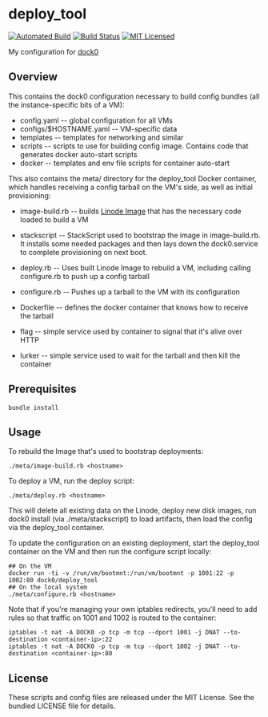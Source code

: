 deploy_tool
========

[![Automated Build](http://img.shields.io/badge/automated-build-green.svg)](https://hub.docker.com/r/dock0/deploy_tool/)
[![Build Status](https://img.shields.io/circleci/project/dock0/deploy_tool.svg)](https://circleci.com/gh/dock0/deploy_tool)
[![MIT Licensed](http://img.shields.io/badge/license-MIT-green.svg)](https://tldrlegal.com/license/mit-license)

My configuration for [dock0](https://github.com/dock0/dock0)

## Overview

This contains the dock0 configuration necessary to build config bundles (all the instance-specific bits of a VM):

* config.yaml -- global configuration for all VMs
* configs/$HOSTNAME.yaml -- VM-specific data
* templates -- templates for networking and similar
* scripts -- scripts to use for building config image. Contains code that generates docker auto-start scripts
* docker -- templates and env file scripts for container auto-start

This also contains the meta/ directory for the deploy_tool Docker container, which handles receiving a config tarball on the VM's side, as well as initial provisioning:

* image-build.rb -- builds [Linode Image](https://www.linode.com/api/image) that has the necessary code loaded to build a VM
* stackscript -- StackScript used to bootstrap the image in image-build.rb. It installs some needed packages and then lays down the dock0.service to complete provisioning on next boot.

* deploy.rb -- Uses built Linode Image to rebuild a VM, including calling configure.rb to push up a config tarball
* configure.rb -- Pushes up a tarball to the VM with its configuration

* Dockerfile -- defines the docker container that knows how to receive the tarball
* flag -- simple service used by container to signal that it's alive over HTTP
* lurker -- simple service used to wait for the tarball and then kill the container

## Prerequisites

```
bundle install
```

## Usage

To rebuild the Image that's used to bootstrap deployments:

```
./meta/image-build.rb <hostname>
```

To deploy a VM, run the deploy script:

```
./meta/deploy.rb <hostname>
```

This will delete all existing data on the Linode, deploy new disk images, run dock0 install (via ./meta/stackscript) to load artifacts, then load the config via the deploy_tool container.

To update the configuration on an existing deployment, start the deploy_tool container on the VM and then run the configure script locally:

```
## On the VM
docker run -ti -v /run/vm/bootmnt:/run/vm/bootmnt -p 1001:22 -p 1002:80 dock0/deploy_tool
## On the local system
./meta/configure.rb <hostname>
```

Note that if you're managing your own iptables redirects, you'll need to add rules so that traffic on 1001 and 1002 is routed to the container:

```
iptables -t nat -A DOCK0 -p tcp -m tcp --dport 1001 -j DNAT --to-destination <container-ip>:22
iptables -t nat -A DOCK0 -p tcp -m tcp --dport 1002 -j DNAT --to-destination <container-ip>:80
```

## License

These scripts and config files are released under the MIT License. See the bundled LICENSE file for details.


